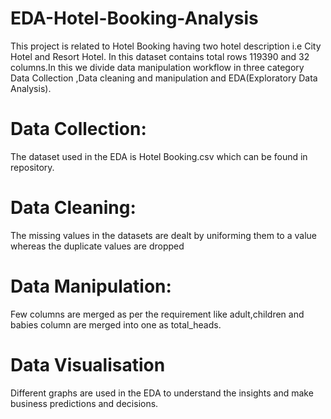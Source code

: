 # **EDA-Hotel-Booking-Analysis**

This project is related to Hotel Booking having two hotel description i.e City Hotel and Resort Hotel. In this dataset contains total rows 119390 and 32 columns.In this we divide data manipulation workflow in three category Data Collection ,Data cleaning and manipulation and EDA(Exploratory Data Analysis).

# **Data Collection:**
The dataset used in the EDA is Hotel Booking.csv which can be found in repository.

# **Data Cleaning:**
The missing values in the datasets are dealt by uniforming them to a value whereas the duplicate values are dropped

# **Data Manipulation:**
Few columns are merged as per the requirement like adult,children and babies column are merged into one as total_heads.

# **Data Visualisation**
Different graphs are used in the EDA to understand the insights and make business predictions and decisions.
